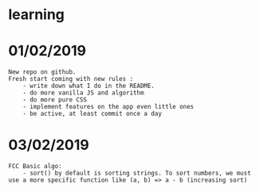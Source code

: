 # learning

# 01/02/2019
    New repo on github.
    Fresh start coming with new rules :
        - write down what I do in the README.
        - do more vanilla JS and algorithm
        - do more pure CSS
        - implement features on the app even little ones
        - be active, at least commit once a day

# 03/02/2019
    FCC Basic algo:
        - sort() by default is sorting strings. To sort numbers, we must use a more specific function like (a, b) => a - b (increasing sort)
